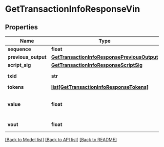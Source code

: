 # GetTransactionInfoResponseVin

## Properties
Name | Type | Description | Notes
------------ | ------------- | ------------- | -------------
**sequence** | **float** |  | [optional] 
**previous_output** | [**GetTransactionInfoResponsePreviousOutput**](GetTransactionInfoResponsePreviousOutput.md) |  | [optional] 
**script_sig** | [**GetTransactionInfoResponseScriptSig**](GetTransactionInfoResponseScriptSig.md) |  | [optional] 
**txid** | **str** | TXID of the input | [optional] 
**tokens** | [**list[GetTransactionInfoResponseTokens]**](GetTransactionInfoResponseTokens.md) |  | [optional] 
**value** | **float** | Value of input in NEBL satoshi | [optional] 
**vout** | **float** | output index | [optional] 

[[Back to Model list]](../README.md#documentation-for-models) [[Back to API list]](../README.md#documentation-for-api-endpoints) [[Back to README]](../README.md)


